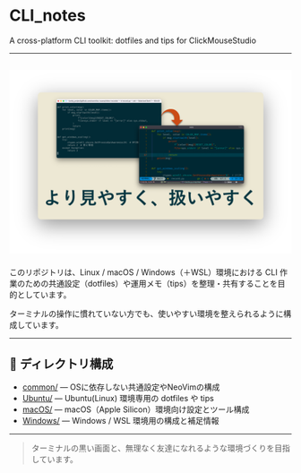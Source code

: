# CLI\_notes

A cross-platform CLI toolkit: dotfiles and tips for ClickMouseStudio

---
![ターミナルのビフォーアフター](src/img/figfig1.png)
---
このリポジトリは、Linux / macOS / Windows（＋WSL）環境における
CLI 作業のための共通設定（dotfiles）や運用メモ（tips）を整理・共有することを目的としています。

ターミナルの操作に慣れていない方でも、使いやすい環境を整えられるように構成しています。

---

## 📁 ディレクトリ構成

* [common/](./common/) — OSに依存しない共通設定やNeoVimの構成
* [Ubuntu/](./Ubuntu/) — Ubuntu(Linux) 環境専用の dotfiles や tips
* [macOS/](./macOS/) — macOS（Apple Silicon）環境向け設定とツール構成
* [Windows/](./Windows/) — Windows / WSL 環境用の構成と補足情報

---

> ターミナルの黒い画面と、無理なく友達になれるような環境づくりを目指しています。
